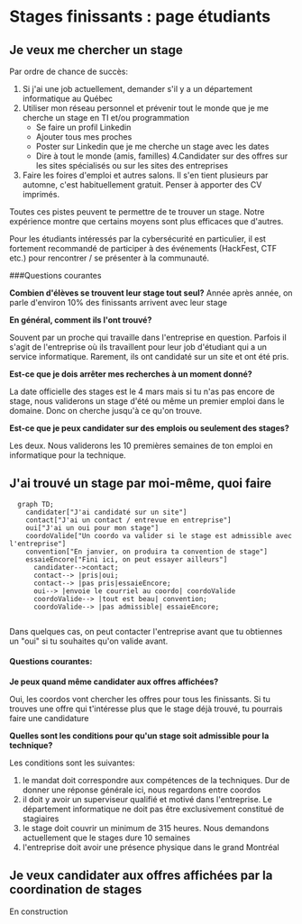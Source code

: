 # Stages finissants : page étudiants

## Je veux me chercher un stage

Par ordre de chance de succès:
1. Si j'ai une job actuellement, demander s'il y a un département informatique au Québec
2. Utiliser mon réseau personnel et prévenir tout le monde que je me cherche un stage en TI et/ou programmation
   - Se faire un profil Linkedin
   - Ajouter tous mes proches
   - Poster sur Linkedin que je me cherche un stage avec les dates
   - Dire à tout le monde (amis, familles)
4.Candidater sur des offres sur les sites spécialisés ou sur les sites des entreprises
5. Faire les foires d'emploi et autres salons. Il s'en tient plusieurs par automne, c'est habituellement gratuit. Penser à apporter des CV imprimés.

Toutes ces pistes peuvent te permettre de te trouver un stage. Notre expérience montre que certains moyens sont plus efficaces que d'autres.

Pour les étudiants intéressés par la cybersécurité en particulier, il est fortement recommandé de participer à des événements (HackFest, CTF etc.) pour rencontrer / se présenter à la communauté.

###Questions courantes

**Combien d'élèves se trouvent leur stage tout seul?** 
Année après année, on parle d'environ 10% des finissants arrivent avec leur stage

**En général, comment ils l'ont trouvé?** 

Souvent par un proche qui travaille dans l'entreprise en question. Parfois il s'agit de l'entreprise où ils travaillent pour leur job d'étudiant qui a un service informatique. Rarement, ils ont candidaté sur un site et ont été pris.

**Est-ce que je dois arrêter mes recherches à un moment donné?** 

La date officielle des stages est le 4 mars mais si tu n'as pas encore de stage, nous validerons un stage d'été ou même un premier emploi dans le domaine. Donc on cherche jusqu'à ce qu'on trouve.

**Est-ce que je peux candidater sur des emplois ou seulement des stages?**

Les deux. Nous validerons les 10 premières semaines de ton emploi en informatique pour la technique.

## J'ai trouvé un stage par moi-même, quoi faire

```mermaid
  graph TD;
    candidater["J'ai candidaté sur un site"]
    contact["J'ai un contact / entrevue en entreprise"]
    oui["J'ai un oui pour mon stage"]
    coordoValide["Un coordo va valider si le stage est admissible avec l'entreprise"]
    convention["En janvier, on produira ta convention de stage"]
    essaieEncore["Fini ici, on peut essayer ailleurs"]
      candidater-->contact;
      contact--> |pris|oui;
      contact--> |pas pris|essaieEncore;
      oui--> |envoie le courriel au coordo| coordoValide
      coordoValide--> |tout est beau| convention;
      coordoValide--> |pas admissible| essaieEncore;
      
```

Dans quelques cas, on peut contacter l'entreprise avant que tu obtiennes un "oui" si tu souhaites qu'on valide avant.

#### Questions courantes:

**Je peux quand même candidater aux offres affichées?** 

Oui, les coordos vont chercher les offres pour tous les finissants. Si tu trouves une offre qui t'intéresse plus que le stage déjà trouvé, tu pourrais faire une candidature

**Quelles sont les conditions pour qu'un stage soit admissible pour la technique?** 

Les conditions sont les suivantes:
  1. le mandat doit correspondre aux compétences de la techniques. Dur de donner une réponse générale ici, nous regardons entre coordos
  2. il doit y avoir un superviseur qualifié et motivé dans l'entreprise. Le département informatique ne doit pas être exclusivement constitué de stagiaires
  3. le stage doit couvrir un minimum de 315 heures. Nous demandons actuellement que le stages dure 10 semaines
  4. l'entreprise doit avoir une présence physique dans le grand Montréal

## Je veux candidater aux offres affichées par la coordination de stages
 En construction
